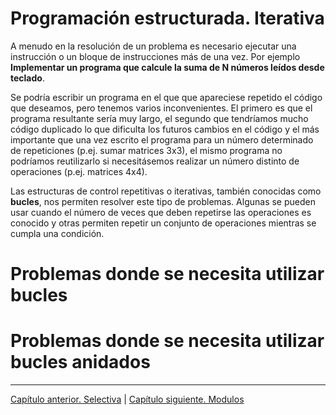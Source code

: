 # Programación estructurada. Iterativa

A menudo en la resolución de un problema es necesario ejecutar  una instrucción o un bloque de instrucciones más de una vez. Por  ejemplo **Implementar un programa que calcule  la suma de N números leídos desde teclado**.

 Se podría escribir un programa en el que  que apareciese repetido el código que deseamos, pero tenemos varios inconvenientes. El primero es que el programa resultante sería muy largo, el segundo  que tendríamos mucho código duplicado lo que dificulta los futuros cambios en el código y el más importante que una vez escrito el programa para un número determinado de repeticiones (p.ej. sumar matrices 3x3), el mismo programa no podríamos reutilizarlo si necesitásemos realizar un número distinto de operaciones (p.ej. matrices 4x4).

 Las estructuras  de  control  repetitivas  o  iterativas,  también conocidas   como   **bucles**,   nos   permiten   resolver   este tipo de problemas. Algunas se pueden usar cuando   el   número   de   veces   que   deben   repetirse   las operaciones es conocido y     otras       permiten    repetir    un    conjunto    de operaciones mientras se cumpla una condición.






# Problemas donde se necesita utilizar bucles


# Problemas donde se necesita utilizar bucles anidados


********************************
[Capítulo anterior. Selectiva](selectiva.md)
|
[Capítulo siguiente. Modulos](modulos.md)
